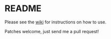 # README

Please see the [wiki](https://github.com/imeyer/chef-handler-graphite/wiki) for instructions on how to use.

Patches welcome, just send me a pull request!

